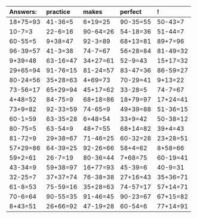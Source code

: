 | Answers: | practice | makes | perfect | ! |
| :--- | :--- | :--- | :--- | :--- |
| 18+75=93 | 41-36=5 | 6+19=25 | 90-35=55 | 50-43=7 | 
| 10-7=3 | 22-6=16 | 90-64=26 | 54-18=36 | 51-44=7 | 
| 60-55=5 | 9+38=47 | 92-3=89 | 68+13=81 | 89+7=96 | 
| 96-39=57 | 41-3=38 | 74-7=67 | 56+28=84 | 81-49=32 | 
| 9+39=48 | 63-16=47 | 34+27=61 | 52-9=43 | 15+17=32 | 
| 29+65=94 | 91-76=15 | 81-24=57 | 83-47=36 | 86-59=27 | 
| 80-24=56 | 35+28=63 | 4+69=73 | 70-29=41 | 9+13=22 | 
| 73-56=17 | 65+29=94 | 45+17=62 | 33-28=5 | 74-7=67 | 
| 4+48=52 | 84-75=9 | 68+18=86 | 18+79=97 | 17+24=41 | 
| 73+9=82 | 92-33=59 | 74-65=9 | 49+39=88 | 51-36=15 | 
| 60-1=59 | 63-35=28 | 6+48=54 | 33+9=42 | 50-38=12 | 
| 80-75=5 | 63-54=9 | 48+7=55 | 68+14=82 | 39+4=43 | 
| 81-72=9 | 29+38=67 | 71-46=25 | 60-32=28 | 23+28=51 | 
| 57+29=86 | 64-39=25 | 92-26=66 | 58+4=62 | 8+58=66 | 
| 59+2=61 | 26-7=19 | 80-36=44 | 7+68=75 | 60-19=41 | 
| 43-34=9 | 59+38=97 | 16+77=93 | 45-39=6 | 40-9=31 | 
| 32-25=7 | 37+37=74 | 76-38=38 | 27+16=43 | 35+36=71 | 
| 61-8=53 | 75-59=16 | 35+28=63 | 74-57=17 | 57+14=71 | 
| 70-6=64 | 90-55=35 | 91-46=45 | 90-23=67 | 67+15=82 | 
| 8+43=51 | 26+66=92 | 47-19=28 | 60-54=6 | 77+14=91 | 
